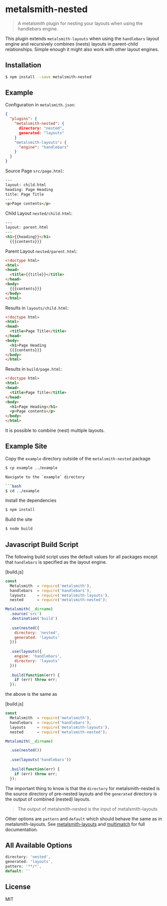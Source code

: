 # metalsmith-nested

> A metalsmith plugin for nesting your layouts when using the handlebars engine.

This plugin extends `metalsmith-layouts` when using the `handlebars` layout engine
and recursively combines (nests) layouts in parent-child relationships.
Simple enough it might also work with other layout engines.

## Installation

```bash
$ npm install --save metalsmith-nested
```

## Example

Configuration in `metalsmith.json`:

```json
{
  "plugins": {
    "metalsmith-nested": {
      directory: "nested",
      generated: "layouts"
    }
    "metalsmith-layouts": {
      "engine": "handlebars"
    }
  }
}
```

Source Page `src/page.html`:

```html
---
layout: child.html
heading: Page Heading
title: Page Title
---
<p>Page contents</p>
```

Child Layout `nested/child.html`:

```html
---
layout: parent.html
---
<h1>{{heading}}</h1>
  {{{contents}}}
```

Parent Layout `nested/parent.html`:

```html
<!doctype html>
<html>
<head>
  <title>{{title}}</title>
</head>
<body>
  {{{contents}}}
</body>
</html>
```

Results in `layouts/child.html`:

```html
<!doctype html>
<html>
<head>
  <title>Page Title</title>
</head>
<body>
  <h1>Page Heading
  {{{contents}}}
</body>
</html>
```

Results in `build/page.html`:

```html
<!doctype html>
<html>
<head>
  <title>Page Title</title>
</head>
<body>
  <h1>Page Heading</h1>
  <p>Page contents</p>
</body>
</html>
```

It is possible to combine (nest) multiple layouts.

## Example Site

Copy the `example` directory outside of the `metalsmith-nested` package

```bash
$ cp example ../example

Navigate to the `example` directory

```bash
$ cd ../example
```

Install the dependencies

```bash
$ npm install
```

Build the site

```bash
$ node build
```

## Javascript Build Script

The following build script uses the default values for all packages
except that `handlebars` is specified as the layout engine.

[build.js]

```javascript
const
  Metalsmith  = require('metalsmith'),
  handlebars  = require('handlebars'),
  layouts     = require('metalsmith-layouts'),
  nested      = require('metalsmith-nested');

Metalsmith(__dirname)
  .source('src')
  .destination('build')
  
  .use(nested({
    directory: 'nested',
    generated: 'layouts'
  }))
  
  .use(layouts({
    engine: 'handlebars',
    directory: 'layouts'
  }))
  
  .build(function(err) {
    if (err) throw err;
  });
```

the above is the same as

[build.js]
```javascript
const
  Metalsmith  = require('metalsmith'),
  handlebars  = require('handlebars'),
  layouts     = require('metalsmith-layouts'),
  nested      = require('metalsmith-nested');

Metalsmith(__dirname)

  .use(nested())
  
  .use(layouts('handlebars'))
  
  .build(function(err) {
    if (err) throw err;
  });
```

The important thing to know is that the `directory` for metalsmith-nested
is the source directory of pre-nested layouts and the `generated` directory
is the output of combined (nested) layouts.

> The output of metalsmith-nested is the input of metalsmith-layouts

Other options are `pattern` and `default` which should behave the same as in metalsmith-layouts.
See [metalsmith-layouts](https://github.com/superwolff/metalsmith-layouts) and
[multimatch](https://github.com/sindresorhus/multimatch) for full documentation.

## All Available Options

```javascript
directory: 'nested',
generated: 'layouts',
pattern: '**/*',
default: ''
```

## License

MIT
